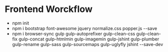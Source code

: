 # Frontend Worckflow


* npm init
* npm i bootstrap font-awesome jquery normalize.css popper.js --save
* npm i browser-sync gulp gulp-autoprefixer gulp-clean-css gulp-clean-fix gulp-concat gulp-htmlmin gulp-imagemin gulp-jshint gulp-plumber gulp-rename gulp-sass gulp-sourcemaps gulp-uglyfly jshint --save-dev